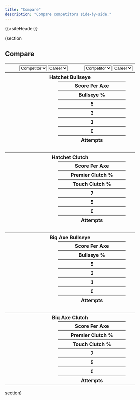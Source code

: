 ```yaml
---
title: "Compare"
description: "Compare competitors side-by-side."
---
```


{{>siteHeader}}

(section

## Compare

<div class="card" x-data="compare" x-cloak>
  <table class="fixed">
    <thead>
      <tr>
        <th colspan="2" x-data="left">
          <select x-on:change="data = await getData($event.target.value); stats = getStats(data, '')">
            <option value="">Competitor</option>
            {{#profiles}}
            <option value="{{profileId}}">{{name}}</option>
            {{/profiles}}
          </select>
          <select x-on:change="stats = getStats(data, $event.target.value)">
            <option value="">Career</option>
            <optgroup label="Seasons">
              <template x-for="season in data?.seasons || []">
                <option x-bind:value="season.seasonId" x-text="season.name"></option>
              </template>
            </optgroup>
          </select>
        </th>
        <th colspan="2" x-data="right">
          <select x-on:change="data = await getData($event.target.value); stats = getStats(data, '')">
            <option value="">Competitor</option>
            {{#profiles}}
            <option value="{{profileId}}">{{name}}</option>
            {{/profiles}}
          </select>
          <select x-on:change="stats = getStats(data, $event.target.value)">
            <option value="">Career</option>
            <optgroup label="Seasons">
              <template x-for="season in data?.seasons || []">
                <option x-bind:value="season.seasonId" x-text="season.name"></option>
              </template>
            </optgroup>
          </select>
        </th>
      </tr>
    </thead>
    <tbody class="text-center" x-show="left.stats !== null && right.stats !== null">
      <tr>
        <th colspan="4">Hatchet Bullseye</th>
      </tr>
      <tr>
        <td x-text="left.stats?.hatchet?.bullseye?.scorePerAxe"
            x-bind:class="left.stats?.hatchet?.bullseye?.scorePerAxe > right.stats?.hatchet?.bullseye?.scorePerAxe ? 'win' : ''"></td>
        <th colspan="2">Score Per Axe</th>
        <td x-text="right.stats?.hatchet?.bullseye?.scorePerAxe"
            x-bind:class="left.stats?.hatchet?.bullseye?.scorePerAxe < right.stats?.hatchet?.bullseye?.scorePerAxe ? 'win' : ''"></td>
      </tr>
      <tr>
        <td x-text="left.stats?.hatchet?.bullseye?.percent[5]"
            x-bind:class="left.stats?.hatchet?.bullseye?.percent[5] > right.stats?.hatchet?.bullseye?.percent[5] ? 'win' : ''"></td>
        <th colspan="2">Bullseye %</th>
        <td x-text="right.stats?.hatchet?.bullseye?.percent[5]"
            x-bind:class="left.stats?.hatchet?.bullseye?.percent[5] < right.stats?.hatchet?.bullseye?.percent[5] ? 'win' : ''"></td>
      </tr>
      <tr>
        <td x-text="left.stats?.hatchet?.bullseye?.count[5]"></td>
        <th colspan="2">5</th>
        <td x-text="right.stats?.hatchet?.bullseye?.count[5]"></td>
      </tr>
      <tr>
        <td x-text="left.stats?.hatchet?.bullseye?.count[3]"></td>
        <th colspan="2">3</th>
        <td x-text="right.stats?.hatchet?.bullseye?.count[3]"></td>
      </tr>
      <tr>
        <td x-text="left.stats?.hatchet?.bullseye?.count[1]"></td>
        <th colspan="2">1</th>
        <td x-text="right.stats?.hatchet?.bullseye?.count[1]"></td>
      </tr>
      <tr>
        <td x-text="left.stats?.hatchet?.bullseye?.count[0]"></td>
        <th colspan="2">0</th>
        <td x-text="right.stats?.hatchet?.bullseye?.count[0]"></td>
      </tr>
      <tr>
        <td x-text="left.stats?.hatchet?.bullseye?.attempts"></td>
        <th colspan="2">Attempts</th>
        <td x-text="right.stats?.hatchet?.bullseye?.attempts"></td>
      </tr>
      <tr>
        <td colspan="4">&nbsp;</td>
      </tr>
      <tr>
        <th colspan="4">Hatchet Clutch</th>
      </tr>
      <tr>
        <td x-text="left.stats?.hatchet?.clutch?.scorePerAxe"
            x-bind:class="left.stats?.hatchet?.clutch?.scorePerAxe > right.stats?.hatchet?.clutch?.scorePerAxe ? 'win' : ''"></td>
        <th colspan="2">Score Per Axe</th>
        <td x-text="right.stats?.hatchet?.clutch?.scorePerAxe"
            x-bind:class="left.stats?.hatchet?.clutch?.scorePerAxe < right.stats?.hatchet?.clutch?.scorePerAxe ? 'win' : ''"></td>
      </tr>
      <tr>
        <td x-text="left.stats?.hatchet?.clutch?.percent[7]"
            x-bind:class="left.stats?.hatchet?.clutch?.percent[7] > right.stats?.hatchet?.clutch?.percent[7] ? 'win' : ''"></td>
        <th colspan="2">Premier Clutch %</th>
        <td x-text="right.stats?.hatchet?.clutch?.percent[7]"
            x-bind:class="left.stats?.hatchet?.clutch?.percent[7] < right.stats?.hatchet?.clutch?.percent[7] ? 'win' : ''"></td>
      </tr>
      <tr>
        <td x-text="left.stats?.hatchet?.clutch?.percent[5]"
            x-bind:class="left.stats?.hatchet?.clutch?.percent[5] > right.stats?.hatchet?.clutch?.percent[5] ? 'win' : ''"></td>
        <th colspan="2">Touch Clutch %</th>
        <td x-text="right.stats?.hatchet?.clutch?.percent[5]"
            x-bind:class="left.stats?.hatchet?.clutch?.percent[5] < right.stats?.hatchet?.clutch?.percent[5] ? 'win' : ''"></td>
      </tr>
      <tr>
        <td x-text="left.stats?.hatchet?.clutch?.count[7]"></td>
        <th colspan="2">7</th>
        <td x-text="right.stats?.hatchet?.clutch?.count[7]"></td>
      </tr>
      <tr>
        <td x-text="left.stats?.hatchet?.clutch?.count[5]"></td>
        <th colspan="2">5</th>
        <td x-text="right.stats?.hatchet?.clutch?.count[5]"></td>
      </tr>
      <tr>
        <td x-text="left.stats?.hatchet?.clutch?.count[0]"></td>
        <th colspan="2">0</th>
        <td x-text="right.stats?.hatchet?.clutch?.count[0]"></td>
      </tr>
      <tr>
        <td x-text="left.stats?.hatchet?.clutch?.attempts"></td>
        <th colspan="2">Attempts</th>
        <td x-text="right.stats?.hatchet?.clutch?.attempts"></td>
      </tr>
      <tr>
        <td colspan="4">&nbsp;</td>
      </tr>
      <tr>
        <th colspan="4">Big Axe Bullseye</th>
      </tr>
      <tr>
        <td x-text="left.stats?.bigAxe?.bullseye?.scorePerAxe"
            x-bind:class="left.stats?.bigAxe?.bullseye?.scorePerAxe > right.stats?.bigAxe?.bullseye?.scorePerAxe ? 'win' : ''"></td>
        <th colspan="2">Score Per Axe</th>
        <td x-text="right.stats?.bigAxe?.bullseye?.scorePerAxe"
            x-bind:class="left.stats?.bigAxe?.bullseye?.scorePerAxe < right.stats?.bigAxe?.bullseye?.scorePerAxe ? 'win' : ''"></td>
      </tr>
      <tr>
        <td x-text="left.stats?.bigAxe?.bullseye?.percent[5]"
            x-bind:class="left.stats?.bigAxe?.bullseye?.percent[5] > right.stats?.bigAxe?.bullseye?.percent[5] ? 'win' : ''"></td>
        <th colspan="2">Bullseye %</th>
        <td x-text="right.stats?.bigAxe?.bullseye?.percent[5]"
            x-bind:class="left.stats?.bigAxe?.bullseye?.percent[5] < right.stats?.bigAxe?.bullseye?.percent[5] ? 'win' : ''"></td>
      </tr>
      <tr>
        <td x-text="left.stats?.bigAxe?.bullseye?.count[5]"></td>
        <th colspan="2">5</th>
        <td x-text="right.stats?.bigAxe?.bullseye?.count[5]"></td>
      </tr>
      <tr>
        <td x-text="left.stats?.bigAxe?.bullseye?.count[3]"></td>
        <th colspan="2">3</th>
        <td x-text="right.stats?.bigAxe?.bullseye?.count[3]"></td>
      </tr>
      <tr>
        <td x-text="left.stats?.bigAxe?.bullseye?.count[1]"></td>
        <th colspan="2">1</th>
        <td x-text="right.stats?.bigAxe?.bullseye?.count[1]"></td>
      </tr>
      <tr>
        <td x-text="left.stats?.bigAxe?.bullseye?.count[0]"></td>
        <th colspan="2">0</th>
        <td x-text="right.stats?.bigAxe?.bullseye?.count[0]"></td>
      </tr>
      <tr>
        <td x-text="left.stats?.bigAxe?.bullseye?.attempts"></td>
        <th colspan="2">Attempts</th>
        <td x-text="right.stats?.bigAxe?.bullseye?.attempts"></td>
      </tr>
      <tr>
        <td colspan="4">&nbsp;</td>
      </tr>
      <tr>
        <th colspan="4">Big Axe Clutch</th>
      </tr>
      <tr>
        <td x-text="left.stats?.bigAxe?.clutch?.scorePerAxe"
            x-bind:class="left.stats?.bigAxe?.clutch?.scorePerAxe > right.stats?.bigAxe?.clutch?.scorePerAxe ? 'win' : ''"></td>
        <th colspan="2">Score Per Axe</th>
        <td x-text="right.stats?.bigAxe?.clutch?.scorePerAxe"
            x-bind:class="left.stats?.bigAxe?.clutch?.scorePerAxe < right.stats?.bigAxe?.clutch?.scorePerAxe ? 'win' : ''"></td>
      </tr>
      <tr>
        <td x-text="left.stats?.bigAxe?.clutch?.percent[7]"
            x-bind:class="left.stats?.bigAxe?.clutch?.percent[7] > right.stats?.bigAxe?.clutch?.percent[7] ? 'win' : ''"></td>
        <th colspan="2">Premier Clutch %</th>
        <td x-text="right.stats?.bigAxe?.clutch?.percent[7]"
            x-bind:class="left.stats?.bigAxe?.clutch?.percent[7] < right.stats?.bigAxe?.clutch?.percent[7] ? 'win' : ''"></td>
      </tr>
      <tr>
        <td x-text="left.stats?.bigAxe?.clutch?.percent[5]"
            x-bind:class="left.stats?.bigAxe?.clutch?.percent[5] > right.stats?.bigAxe?.clutch?.percent[5] ? 'win' : ''"></td>
        <th colspan="2">Touch Clutch %</th>
        <td x-text="right.stats?.bigAxe?.clutch?.percent[5]"
            x-bind:class="left.stats?.bigAxe?.clutch?.percent[5] < right.stats?.bigAxe?.clutch?.percent[5] ? 'win' : ''"></td>
      </tr>
      <tr>
        <td x-text="left.stats?.bigAxe?.clutch?.count[7]"></td>
        <th colspan="2">7</th>
        <td x-text="right.stats?.bigAxe?.clutch?.count[7]"></td>
      </tr>
      <tr>
        <td x-text="left.stats?.bigAxe?.clutch?.count[5]"></td>
        <th colspan="2">5</th>
        <td x-text="right.stats?.bigAxe?.clutch?.count[5]"></td>
      </tr>
      <tr>
        <td x-text="left.stats?.bigAxe?.clutch?.count[0]"></td>
        <th colspan="2">0</th>
        <td x-text="right.stats?.bigAxe?.clutch?.count[0]"></td>
      </tr>
      <tr>
        <td x-text="left.stats?.bigAxe?.clutch?.attempts"></td>
        <th colspan="2">Attempts</th>
        <td x-text="right.stats?.bigAxe?.clutch?.attempts"></td>
      </tr>
    </tbody>
  </table>
</div>

section)

<script src="//unpkg.com/alpinejs" defer></script>

<script>
  const compare = {
    left: {
      data: null,
      stats: null
    },
    right: {
      data: null,
      stats: null
    }
  };

  const getData = async (profileId) => {
    return await fetch(`/${profileId}.json`).then(x => x.json()).catch(() => null);
  };

  const getStats = (data, seasonId) => {
    const timeFrame = !seasonId ? data : data.seasons.find(x => `${x.seasonId}` === seasonId);

    return timeFrame?.stats ?? null;
  };
</script>

<style>
  td.win {
    background: hsl(85 30% 60%);
  }
</style>
